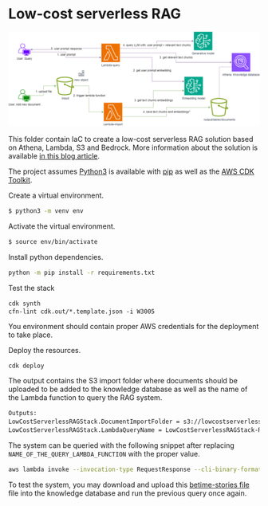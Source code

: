 # Low-cost serverless RAG
![Image](img/low-cost-rag-architecture.png)

This folder contain IaC to create a low-cost serverless RAG solution based on Athena, Lambda, S3 and Bedrock.
More information about the solution is available [in this blog article](https://www.tecracer.com/blog/2024/08/building-a-low-cost-serverless-retrieval-augmented-generation-rag-solution.html).


The project assumes [Python3](https://www.python.org/downloads/) is available with [pip](https://pip.pypa.io/en/stable/installation/) as well as the [AWS CDK Toolkit](https://www.npmjs.com/package/aws-cdk).

Create a virtual environment.
```bash
$ python3 -m venv env
```

Activate the virtual environment.
```bash
$ source env/bin/activate
```

Install python dependencies.
```bash
python -m pip install -r requirements.txt
```

Test the stack
```
cdk synth
cfn-lint cdk.out/*.template.json -i W3005
```

You environment should contain proper AWS credentials for the deployment to take place.

Deploy the resources.
```bash
cdk deploy
```

The output contains the S3 import folder where documents should be uploaded to be added to the knowledge database as well as the name of the Lambda function to query the RAG system.
```bash
Outputs:
LowCostServerlessRAGStack.DocumentImportFolder = s3://lowcostserverlessragstack-rag70e8-pr5zms/input/
LowCostServerlessRAGStack.LambdaQueryName = LowCostServerlessRAGStack-RAGDocumentQuery415C-MUeyZye
```


The system can be queried with the following snippet after replacing `NAME_OF_THE_QUERY_LAMBDA_FUNCTION` with the proper value.
```bash
aws lambda invoke --invocation-type RequestResponse --cli-binary-format raw-in-base64-out --function-name NAME_OF_THE_QUERY_LAMBDA_FUNCTION --payload '{"query": "Tell me the story about the ugly prince"}' output.txt
```

To test the system, you may download and upload this [betime-stories file](http://en.copian.ca/library/learning/bedtime/bedtime.pdf) file into the knowledge database and run the previous query once again.
